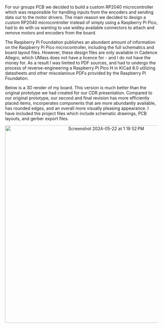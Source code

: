 For our groups PCB we decided to build a custom RP2040 microcontroller which was responsible for handling inputs from the encoders and sending data out to the motor drivers.  The main reason we decided to design a custom RP2040 microcontroller instead of simply using a Raspberry Pi Pico, had to do with us wanting to use widley available connectors to attach and remove motors and encoders from the board.

The Raspberry Pi Foundation publishes an abundant amount of information on the Raspberry Pi Pico microcontroller, including the full schematics and board layout files.  However, these design files are only available in Cadence Allegro, which UMass does not have a licence for - and I do not have the money for.  As a result I was limited to PDF sources, and had to undergo the process of reverse-engineering a Raspberry Pi Pico H in KiCad 8.0 utilizing datasheets and other miscelanious PDFs provided by the Raspberry Pi Foundation. 

Below is a 3D render of my board.  This version is much better than the original prototype we had created for our CDR presentation.  Compared to our original prototype, our second and final revision has more efficiently placed items, incorperates components that are more abundantly available, has rounded edges, and an overall more visually pleasing appearance.  I have included the project files which include schematic drawings, PCB layouts, and gerber export files.

<p align="center">
  <img width="651" alt="Screenshot 2024-05-22 at 1 19 52 PM" src="https://github.com/Samalmeida1028/sdp-team-12/assets/78173414/bcb54056-28de-4d3b-9093-767ba9433222">
</p>
